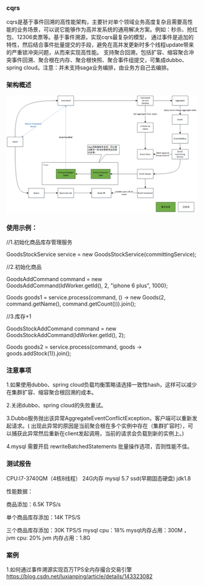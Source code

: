 ### cqrs

cqrs是基于事件回溯的高性能架构，主要针对单个领域业务高度复杂且需要高性能的业务场景，可以说它能够作为高并发系统的通用解决方案。例如：秒杀、抢红包、12306卖票等。基于事件溯源，实现cqrs最复杂的模型，
通过事件是追加的特性，然后结合事件批量提交的手段，避免在高并发更新时多个线程update带来的严重锁冲突问题，从而来实现高性能。
支持聚合回溯，包括扩容、缩容聚合冲突事件回溯、聚合根在内存、聚合根快照、聚合事件组提交，可集成dubbo、spring
cloud。注意：并未支持saga业务编排，由业务方自己去编排。

### 架构概述

![架构图](image/71895e721aced94523d752f63e5cb0c.png)

### 使用示例：

//1.初始化商品库存管理服务

GoodsStockService service = new GoodsStockService(committingService);

//2.初始化商品

GoodsAddCommand command = new GoodsAddCommand(IdWorker.getId(), 2, "iphone 6 plus", 1000);

Goods goods1 = service.process(command, () -> new Goods(2, command.getName(), command.getCount())).join();

//3.库存+1

GoodsStockAddCommand command = new GoodsStockAddCommand(IdWorker.getId(), 2);

Goods goods2 = service.process(command, goods -> goods.addStock(1)).join();

### 注意事项

1.如果使用dubbo、spring cloud负载均衡策略请选择一致性hash，这样可以减少在集群扩容、缩容聚合根回溯的成本。

2.关闭dubbo、spring cloud的失败重试。

3.Dubbo服务抛出该异常AggregateEventConflictException，客户端可以重新发起请求。(
出现此异常的原因是当前聚合根在多个实例中存在（集群扩容时），可以捕获此异常然后重新在client发起调用，当前的请求会负载到新的实例上。)

4.mysql 需要开启 rewriteBatchedStatements 批量操作选项，否则性能不佳。

### 测试报告

CPU:I7-3740QM（4核8线程） 24G内存 mysql 5.7 ssd(早期固态硬盘)  jdk1.8

性能数据：

商品添加：6.5K TPS/s

单个商品库存添加：14K TPS/S

三个商品库存添加：30K TPS/S mysql cpu：18% mysql内存占用：300M ， jvm cpu: 20% jvm 内存占用：1.8G 

### 案例
1.如何通过事件溯源实现百万TPS全内存撮合交易引擎
https://blog.csdn.net/luxianping/article/details/143323082



